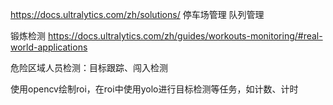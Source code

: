 https://docs.ultralytics.com/zh/solutions/
停车场管理
队列管理

锻炼检测
https://docs.ultralytics.com/zh/guides/workouts-monitoring/#real-world-applications



危险区域人员检测：目标跟踪、闯入检测

使用opencv绘制roi，在roi中使用yolo进行目标检测等任务，如计数、计时